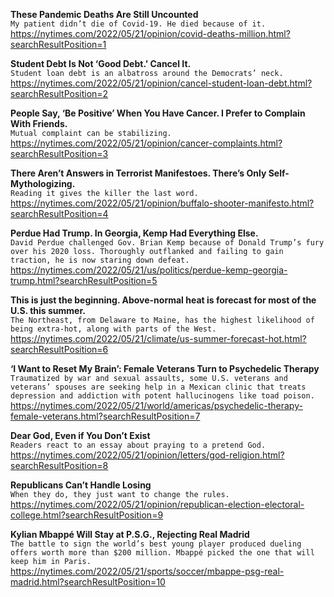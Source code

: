 **These Pandemic Deaths Are Still Uncounted**\
`My patient didn’t die of Covid-19. He died because of it.`\
https://nytimes.com/2022/05/21/opinion/covid-deaths-million.html?searchResultPosition=1

**Student Debt Is Not ‘Good Debt.’ Cancel It.**\
`Student loan debt is an albatross around the Democrats’ neck.`\
https://nytimes.com/2022/05/21/opinion/cancel-student-loan-debt.html?searchResultPosition=2

**People Say, ‘Be Positive’ When You Have Cancer. I Prefer to Complain With Friends.**\
`Mutual complaint can be stabilizing.`\
https://nytimes.com/2022/05/21/opinion/cancer-complaints.html?searchResultPosition=3

**There Aren’t Answers in Terrorist Manifestoes. There’s Only Self-Mythologizing.**\
`Reading it gives the killer the last word.`\
https://nytimes.com/2022/05/21/opinion/buffalo-shooter-manifesto.html?searchResultPosition=4

**Perdue Had Trump. In Georgia, Kemp Had Everything Else.**\
`David Perdue challenged Gov. Brian Kemp because of Donald Trump’s fury over his 2020 loss. Thoroughly outflanked and failing to gain traction, he is now staring down defeat.`\
https://nytimes.com/2022/05/21/us/politics/perdue-kemp-georgia-trump.html?searchResultPosition=5

**This is just the beginning. Above-normal heat is forecast for most of the U.S. this summer.**\
`The Northeast, from Delaware to Maine, has the highest likelihood of being extra-hot, along with parts of the West.`\
https://nytimes.com/2022/05/21/climate/us-summer-forecast-hot.html?searchResultPosition=6

**‘I Want to Reset My Brain’: Female Veterans Turn to Psychedelic Therapy**\
`Traumatized by war and sexual assaults, some U.S. veterans and veterans’ spouses are seeking help in a Mexican clinic that treats depression and addiction with potent hallucinogens like toad poison.`\
https://nytimes.com/2022/05/21/world/americas/psychedelic-therapy-female-veterans.html?searchResultPosition=7

**Dear God, Even if You Don’t Exist**\
`Readers react to an essay about praying to a pretend God.`\
https://nytimes.com/2022/05/21/opinion/letters/god-religion.html?searchResultPosition=8

**Republicans Can’t Handle Losing**\
`When they do, they just want to change the rules.`\
https://nytimes.com/2022/05/21/opinion/republican-election-electoral-college.html?searchResultPosition=9

**Kylian Mbappé Will Stay at P.S.G., Rejecting Real Madrid**\
`The battle to sign the world’s best young player produced dueling offers worth more than $200 million. Mbappé picked the one that will keep him in Paris.`\
https://nytimes.com/2022/05/21/sports/soccer/mbappe-psg-real-madrid.html?searchResultPosition=10

